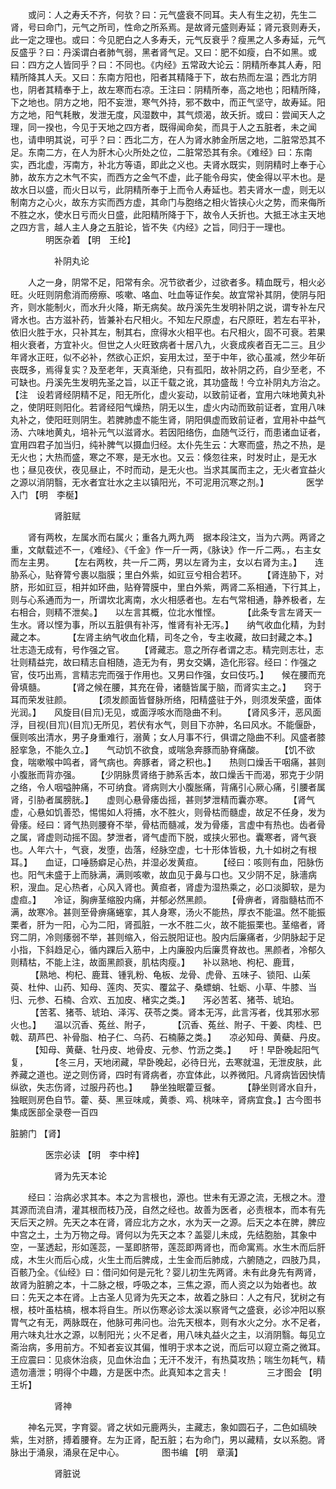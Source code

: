 <!-- { "loadSidebar": true } -->
　　或问：人之寿夭不齐，何欤？曰：元气盛衰不同耳。夫人有生之初，先生二肾，号曰命门，元气之所司，性命之所系焉。是故肾元盛则寿延；肾元衰则寿夭，此一定之理也。或曰：今见肥白之人多寿夭，元气反衰乎？瘦黑之人多寿延，元气反盛乎？曰：丹溪谓白者肺气弱，黑者肾气足。又曰：肥不如瘦，白不如黑。或曰：四方之人皆同乎？曰：不同也。《内经》五常政大论云：阴精所奉其人寿，阳精所降其人夭。又曰：东南方阳也，阳者其精降于下，故右热而左温；西北方阴也，阴者其精奉于上，故左寒而右凉。王注曰：阴精所奉，高之地也；阳精所降，下之地也。阴方之地，阳不妄泄，寒气外持，邪不数中，而正气坚守，故寿延。阳方之地，阳气耗散，发泄无度，风湿数中，其气烦渴，故夭折。或曰：尝闻天人之理，同一揆也，今见于天地之四方者，既得闻命矣，而具于人之五脏者，未之闻也，请申明其说，可乎？曰：西北二方，在人为肾水肺金所居之地，二脏常恐其不足。东南二方，在人为肝木心火所处之位，二脏常恐其有余。《难经》曰：东南实，西北虚，泻南方，补北方等语，即此之义也。夫肾水既实，则阴精时上奉于心肺，故东方之木气不实，而西方之金气不虚，此子能令母实，使金得以平木也。是故水日以盛，而火日以亏，此阴精所奉于上而令人寿延也。若夫肾水一虚，则无以制南方之心火，故东方实而西方虚，其命门与胞络之相火皆挟心火之势，而来侮所不胜之水，使水日亏而火日盛，此阳精所降于下，故令人夭折也。大抵王冰主天地之四方言，越人主人身之五脏论，皆不失《内经》之旨，同归于一理也。
　　　　明医杂着 【明　王纶】

　　　　　补阴丸论

　　人之一身，阴常不足，阳常有余。况节欲者少，过欲者多。精血既亏，相火必旺。火旺则阴愈消而痨瘵、咳嗽、咯血、吐血等证作矣。故宜常补其阴，使阴与阳齐，则水能制火，而水升火降，斯无病矣。故丹溪先生发明补阴之说，谓专补左尺肾水也。古方滋补药，皆兼补右尺相火。不知左尺原虚，右尺原旺，若左右平补，依旧火胜于水，只补其左，制其右，庶得水火相平也。右尺相火，固不可衰。若果相火衰者，方宜补火。但世之人火旺致病者十居八九，火衰成疾者百无二三。且少年肾水正旺，似不必补，然欲心正炽，妄用太过，至于中年，欲心虽减，然少年斫丧既多，焉得复实？及至老年，天真渐绝，只有孤阳，故补阴之药，自少至老，不可缺也。丹溪先生发明先圣之旨，以正千载之讹，其功盛哉！今立补阴丸方治之。　　【注　设若肾经阴精不足，阳无所化，虚火妄动，以致前证者，宜用六味地黄丸补之，使阴旺则阳化。若肾经阳气燥热，阴无以生，虚火内动而致前证者，宜用八味丸补之，使阳旺则阴生。若脾肺虚不能生肾，阴阳俱虚而致前证者，宜用补中益气汤、六味地黄丸，培补元气以滋肾水。若因阳络伤，血随气泛行，而患诸血证者，宜用四君子加当归，纯补脾气以摄血归经。太仆先生云：大寒而盛，热之不热，是无火也；大热而盛，寒之不寒，是无水也。又云：倏忽往来，时发时止，是无水也；昼见夜伏，夜见昼止，不时而动，是无火也。当求其属而主之，无火者宜益火之源以消阴翳，无水者宜壮水之主以镇阳光，不可泥用沉寒之剂。】
　　　　医学入门 【明　李梴】

　　　　　肾脏赋

　　肾有两枚，左属水而右属火；重各九两九两　据本段注文，当为六两。两肾之重，文献载述不一，《难经》、《千金》作一斤一两，《脉诀》作一斤二两。，右主女而左主男。　　 【左右两枚，共一斤二两，男以左肾为主，女以右肾为主。】　　连胁系心，贴脊膂兮裹以脂膜；里白外紫，如豇豆兮相合若环。　　 【肾连胁下，对脐，形如豇豆，相并如环曲，贴脊膂膜中，里白外紫，两肾二系相通，下行其上，则与心系通而为一，所谓坎北离南，水火相感者也。左右气常相通，静养极者，左右相合，则精不泄矣。】　　以左言其概，位北水惟悭。
　　 【此条专言左肾天一生水。肾以悭为事，所以五脏俱有补泻，惟肾有补无泻。】　　纳气收血化精，为封藏之本。
　　 【左肾主纳气收血化精，司冬之令，专主收藏，故曰封藏之本。】　　壮志造无成有，号作强之官。
　　【肾藏志。意之所存者谓之志。精完则志壮，志壮则精益完，故曰精志自相随，造无为有，男女交媾，造化形容。经曰：作强之官，伎巧出焉，言精志完而强于作用也。又男曰作强，女曰伎巧。】　　候在腰而充骨填髓。
　　 【肾之候在腰，其充在骨，诸髓皆属于脑，而肾实主之。】　　窍于耳而荣发驻颜。
　　 【须发颜面皆督脉所络，阳精盛驻于外，则须发荣盛，面体光润。】　　风旋目(目巟)无见，或面浮咳水而隐曲不利。　　 【肾风多汗，恶风面浮，目视(目巟)(目巟)无所见，若伏有水气，则目下亦肿，名曰风水。不能偃卧，偃则咳出清水，男子身重难行，溺黄；女人月事不行，俱谓之隐曲不利。风盛者膝胫挛急，不能久立。】　　气动饥不欲食，或喘急奔豚而胁脊痛酸。　　 【饥不欲食，喘嗽喉中鸣者，肾气病也。奔豚者，肾之积也。】　　热则口燥舌干咽痛，甚则小腹胀而背亦强。　　 【少阴脉贯肾络于肺系舌本，故口燥舌干而渴，邪克于少阴之络，令人咽嗌肿痛，不可纳食。肾病则大小腹胀痛，背痛引心厥心痛，引腰者属肾，引胁者属膀胱。】　　虚则心悬骨痿齿摇，甚则梦泄精而囊亦寒。　　 【肾气虚，心悬如饥善恐，惕惕如人将捕，水不胜火，则骨枯而髓虚，故足不任身，发为骨痿。经曰：肾气热则腰脊不举，骨枯而髓减，发为骨痿，言虚中有热也。齿者骨之属，肾虚则动摇不固。梦泄者，肾气虚而下脱，或挟火邪也。囊寒者，肾气衰也。人年六十，气衰，发堕，齿落，经脉空虚，七十形体皆极，九十如树之有根耳。】　　血证，口唾肠癖足心热，并湿必发黄疸。　　 【经曰：咳则有血，阳脉伤也。阳气未盛于上而脉满，满则咳嗽，故血见于鼻与口也。又少阴不足，脉濇病积，溲血。足心热者，心风入肾也。黄疸者，肾虚为湿热乘之，必口淡脚软，是为虚疸。】　　冷证，胸痹茎缩股内痛，并郁必然黑颜。　　 【骨痹者，肾脂髓枯而不满，故寒冷。甚则至骨痹痛蜷挛，其人身寒，汤火不能热，厚衣不能温。然不能振栗者，肝为一阳，心为二阳，肾孤脏，一水不胜二火，故不能振栗也。茎缩者，肾窍二阴，冷则痿弱不举，甚则缩入，俗云脱阳证也。股内后廉痛者，少阴脉起于足小指，下斜趋足心，循内踝后入筋中，上内廉股内后廉贯脊故也。黑颜者，冷郁久则精枯，不能上注，故面黑颜衰，肌枯肉瘦。】　　补以熟地、枸杞、鹿茸，
　　 【熟地、枸杞、鹿茸、锺乳粉、龟板、龙骨、虎骨、五味子、锁阳、山茱萸、杜仲、山药、知母、莲肉、芡实、覆盆子、桑螵蛸、牡蛎、小草、牛膝、当归、元参、石楠、合欢、五加皮、楮实之类。】　　泻必苦茗、猪苓、琥珀。
　　 【苦茗、猪苓、琥珀、泽泻、茯苓之类。肾本无泻，此言泻者，伐其邪水邪火也。】　　温以沉香、菟丝、附子，
　　 【沉香、菟丝、附子、干姜、肉桂、巴戟、葫芦巴、补骨脂、柏子仁、乌药、石楠藤之类。】　　凉必知母、黄蘗、丹皮。
　　 【知母、黄蘗、牡丹皮、地骨皮、元参、竹沥之类。】　　吁！早卧晚起阳气复，
　　 【冬三月，天地闭藏，早卧晚起，必待日光，去寒就温，无泄皮肤，此养藏之道也。逆之则伤肾，四时有肾病者，亦宜体此，以养微阳。凡肾病皆因快情纵欲，失志伤肾，过服丹药也。】　　静坐独眠藿豆餐。
　　 【静坐则肾水自升，独眠则房色自节。藿、葵、黑豆味咸，黄黍、鸡、桃味辛，肾病宜食。】古今图书集成医部全录卷一百四

脏腑门 【肾】

　　　　医宗必读 【明　李中梓】

　　　　　肾为先天本论

　　经曰：治病必求其本。本之为言根也，源也。世未有无源之流，无根之木。澄其源而流自清，灌其根而枝乃茂，自然之经也。故善为医者，必责根本，而本有先天后天之辨。先天之本在肾，肾应北方之水，水为天一之源。后天之本在脾，脾应中宫之土，土为万物之母。肾何以为先天之本？盖婴儿未成，先结胞胎，其象中空，一茎透起，形如莲蕊，一茎即脐带，莲蕊即两肾也，而命寓焉。水生木而后肝成，木生火而后心成，火生土而后脾成，土生金而后肺成，六腑随之，四肢乃具，百骸乃全。《仙经》曰：借问如何是元牝？婴儿初生先两肾。未有此身先有两肾，故肾为脏腑之本，十二脉之根，呼吸之本，三焦之源，而人资之以为始者也。故曰：先天之本在肾。上古圣人见肾为先天之本，故着之脉曰：人之有尺，犹树之有根，枝叶虽枯槁，根本将自生。所以伤寒必诊太溪以察肾气之盛衰，必诊冲阳以察胃气之有无，两脉既在，他脉可弗问也。治先天根本，则有水火之分。水不足者，用六味丸壮水之源，以制阳光；火不足者，用八味丸益火之主，以消阴翳。每见立斋治病，多用前方。不知者妄议其偏，惟明于求本之说，而后可以窥立斋之微耳。王应震曰：见痰休治痰，见血休治血；无汗不发汗，有热莫攻热；喘生勿耗气，精遗勿濇泄；明得个中趣，方是医中杰。此真知本之言夫！
　　　　三才图会 【明　王圻】

　　　　　肾神

　　神名元冥，字育婴。肾之状如元鹿两头，主藏志，象如圆石子，二色如缟映紫，生对脐，搏着腰脊。左为正肾，配五脏；右为命门，男以藏精，女以系胞。肾脉出于涌泉，涌泉在足中心。
　　　　图书编 【明　章潢】

　　　　　肾脏说

